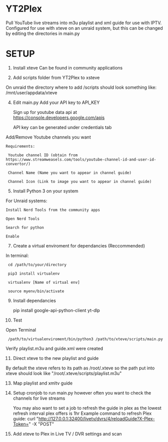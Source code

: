 # YT2Plex
Pull YouTube live streams into m3u playlist and xml guide for use with IPTV.  Configured for use with xteve on an unraid system, but this can be changed by editing the directories in main.py

# SETUP

1. Install xteve
  Can be found in community applications

2. Add scripts folder from YT2Plex to xsteve

  On unraid the directory where to add /scripts should look something like:
    /mnt/user/appdata/xteve

4. Edit main.py
  Add your API key to API_KEY

   Sign up for youtube data api at https://console.developers.google.com/apis

   API key can be generated under credentials tab

  Add/Remove Youtube channels you want
    
    Requirements:
     
     Youtube channel ID (obtain from https://www.streamweasels.com/tools/youtube-channel-id-and-user-id-convertor/)
     
     Channel Name (Name you want to appear in channel guide)
     
     Channel Icon (Link to image you want to appear in channel guide)

5. Install Python 3 on your system

  For Unraid systems:
    
    Install Nerd Tools from the community apps
    
    Open Nerd Tools
    
    Search for python
    
    Enable

7. Create a virtual enviroment for dependancies (Reccommended)

  In terminal:
     
     cd /path/to/your/directory

     pip3 install virtualenv

     virtualenv [Name of virtual env]

     source myenv/bin/activate

9. Install dependancies

   pip install google-api-python-client yt-dlp

11. Test

  Open Terminal
     
     /path/to/virtualenviroment/bin/python3 /path/to/xteve/scripts/main.py

   Verify playlist.m3u and guide.xml were created

11. Direct xteve to the new playlist and guide

  By default the xteve refers to its path as /root/.xteve so the path put into xteve should look like "/root/.xteve/scripts/playlist.m3u"

13. Map playlist and xmltv guide

14. Setup cronjob to run main.py however often you want to check the channels for live streams

    You may also want to set a job to refresh the guide in plex as the lowest refresh interval plex offers is 1hr
      Example command to refresh Plex guide:
      curl "http://127.0.0.1:32400/livetv/dvrs/4/reloadGuide?X-Plex-Token=<insert-plex-token-here>" -X "POST"

16. Add xteve to Plex in Live TV / DVR settings and scan
